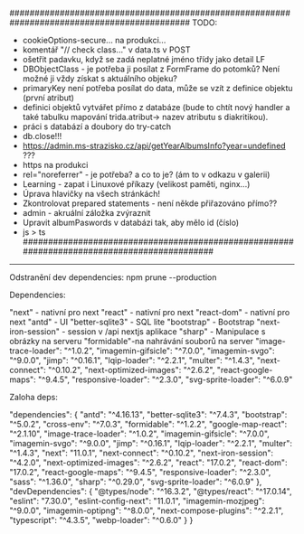 ############################################################################################
TODO:
- cookieOptions-secure... na produkci...
- komentář "// check class..." v data.ts v POST 
- ošetřit padavku, když se zadá neplatné jméno třídy jako detail LF
- DBObjectClass - je potřeba ji posílat z FormFrame do potomků? Není možné ji vždy získat s aktuálního objeku?
- primaryKey není potřeba posílat do data, může se vzít z definice objektu (první atribut)
- definici objektů vytvářet přímo z databáze (bude to chtít nový handler a také tabulku mapování trida.atribut-> nazev atributu s diakritikou).
- práci s databází a doubory do try-catch
- db.close!!!
- https://admin.ms-strazisko.cz/api/getYearAlbumsInfo?year=undefined ???
- https na produkci
- rel="noreferrer" - je potřeba? a co to je? (ám to v odkazu v galerii)
- Learning - zapat i Linuxové příkazy (velikost paměti, nginx...)
- Úprava hlavičky na všech stránkách!
- Zkontrolovat prepared statements - není někde přiřazováno přímo??
- admin - akruální záložka zvýraznit
- Upravit albumPaswords v databázi tak, aby mělo id (číslo)
- js > ts
############################################################################################


-----------
Odstranění dev dependencies:
npm prune --production

Dependencies:


"next" - nativní pro next
"react" - nativní pro next
"react-dom" - nativní pro next
"antd" - UI
"better-sqlite3" - SQL lite
"bootstrap" - Bootstrap 
"next-iron-session" - session v /api nextjs aplikace
"sharp" - Manipulace s obrázky na serveru
"formidable"-na nahrávání souborů na server
"image-trace-loader": "^1.0.2",
"imagemin-gifsicle": "^7.0.0",
"imagemin-svgo": "^9.0.0",
"jimp": "^0.16.1",
"lqip-loader": "^2.2.1",
"multer": "^1.4.3",
"next-connect": "^0.10.2",
"next-optimized-images": "^2.6.2",
"react-google-maps": "^9.4.5",
"responsive-loader": "^2.3.0",
"svg-sprite-loader": "^6.0.9"
    

Zaloha deps:

  "dependencies": {
    "antd": "^4.16.13",
    "better-sqlite3": "^7.4.3",
    "bootstrap": "^5.0.2",
    "cross-env": "^7.0.3",
    "formidable": "^1.2.2",
    "google-map-react": "^2.1.10",
    "image-trace-loader": "^1.0.2",
    "imagemin-gifsicle": "^7.0.0",
    "imagemin-svgo": "^9.0.0",
    "jimp": "^0.16.1",
    "lqip-loader": "^2.2.1",
    "multer": "^1.4.3",
    "next": "11.0.1",
    "next-connect": "^0.10.2",
    "next-iron-session": "^4.2.0",
    "next-optimized-images": "^2.6.2",
    "react": "17.0.2",
    "react-dom": "17.0.2",
    "react-google-maps": "^9.4.5",
    "responsive-loader": "^2.3.0",
    "sass": "^1.36.0",
    "sharp": "^0.29.0",
    "svg-sprite-loader": "^6.0.9"
  },
  "devDependencies": {
    "@types/node": "^16.3.2",
    "@types/react": "^17.0.14",
    "eslint": "7.30.0",
    "eslint-config-next": "11.0.1",
    "imagemin-mozjpeg": "^9.0.0",
    "imagemin-optipng": "^8.0.0",
    "next-compose-plugins": "^2.2.1",
    "typescript": "^4.3.5",
    "webp-loader": "^0.6.0"
  }
}